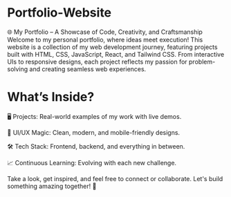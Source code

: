 # Portfolio-Website
🌐 My Portfolio – A Showcase of Code, Creativity, and Craftsmanship Welcome to my personal portfolio, where ideas meet execution! 
This website is a collection of my web development journey, featuring projects built with HTML, CSS, JavaScript, React, and Tailwind CSS. From interactive UIs to responsive designs, each project reflects my passion for problem-solving and creating seamless web experiences.

# What’s Inside?
🖥️ Projects: Real-world examples of my work with live demos.

🎨 UI/UX Magic: Clean, modern, and mobile-friendly designs.

🛠️ Tech Stack: Frontend, backend, and everything in between.

📈 Continuous Learning: Evolving with each new challenge.


Take a look, get inspired, and feel free to connect or collaborate. Let's build something amazing together! 🚀

